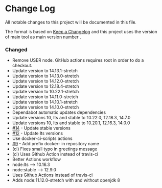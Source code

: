 # Change Log
All notable changes to this project will be documented in this file.

The format is based on [Keep a Changelog](http://keepachangelog.com/)
and this project uses the version of main tool as main version number .

### Changed
- Remove USER node. GitHub actions requires root in order to do a checkout.
- Update version to 14.13.1-stretch
- Update version to 14.13.0-stretch
- Update version to 14.12.0-stretch
- Update version to 12.18.4-stretch
- Update version to 10.22.1-stretch
- Update version to 14.11.0-stretch
- Update version to 14.10.1-stretch
- Update version to 14.10.0-stretch
- Dependabot automatic updates dependencies
- Update versions 10, lts and stable to 10.22.0, 12.18.3, 14.7.0
- Update versions 10, lts and stable to 10.20.1, 12.16.3, 14.0.0
- [#14] - Update stable versions
- [#12] - Update lts versions
- Use docker-ci-scripts actions
- [#9] - Add prefix docker- in repository name
- (ci) Fixes small typo in greetings message
- (ci) Uses Github Action instead of travis-ci
- Better Actions workflow 
- node:lts --> 10.16.3
- node:stable --> 12.9.0
- Uses Github Actions instead of travis-ci
- Adds node:11.12.0-stretch with and without openjdk 8

[#14]: https://github.com/philips-software/docker-node/issues/14
[#12]: https://github.com/philips-software/docker-node/issues/12
[#9]: https://github.com/philips-software/docker-node/issues/9
